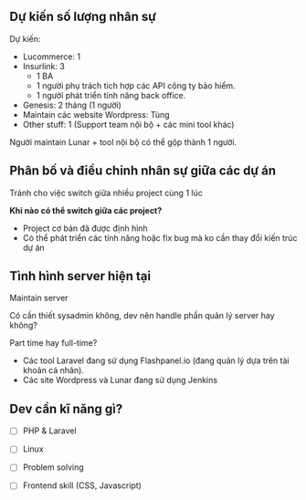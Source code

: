 
## Dự kiến số lượng nhân sự

Dự kiến: 
- Lucommerce: 1
- Insurlink: 3
	- 1 BA
	- 1 người phụ trách tích hợp các API công ty bảo hiểm.
	- 1 người phát triển tính năng back office.
- Genesis: 2 tháng (1 người)
- Maintain các website Wordpress: Tùng
- Other stuff: 1 (Support team nội bộ + các mini tool khác)

Người maintain Lunar + tool nội bộ có thể gộp thành 1 người.

## Phân bố và điều chỉnh nhân sự giữa các dự án

Tránh cho việc switch giữa nhiều project cùng 1 lúc

**Khi nào có thể switch giữa các project?**
- Project cơ bản đã được định hình
- Có thể phát triển các tính năng hoặc fix bug mà ko cần thay đổi kiến trúc dự án

## Tình hình server hiện tại

Maintain server

Có cần thiết sysadmin không, dev nên handle phần quản lý server hay không?

Part time hay full-time?

- Các tool Laravel đang sử dụng Flashpanel.io (đang quản lý dựa trên tài khoản cá nhân).
- Các site Wordpress và Lunar đang sử dụng Jenkins

## Dev cần kĩ năng gì?

- [ ] PHP & Laravel
- [ ] Linux
- [ ] Problem solving
- [ ] Frontend skill (CSS, Javascript)











